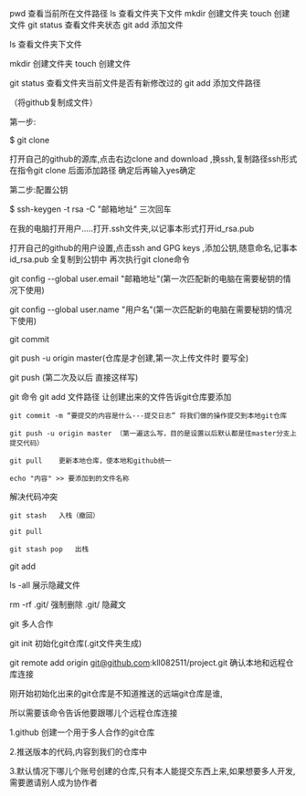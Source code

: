 ﻿

pwd 查看当前所在文件路径
ls  查看文件夹下文件
mkdir 创建文件夹
touch 创建文件
git status 查看文件夹状态
git add 添加文件

ls  查看文件夹下文件

mkdir 创建文件夹
touch 创建文件

git status 查看文件夹当前文件是否有新修改过的
git add 添加文件路径




（将github复制成文件）

第一步:

$ git clone

打开自己的github的源库,点击右边clone and download ,换ssh,复制路径ssh形式
在指令git clone 后面添加路径
确定后再输入yes确定

第二步:配置公钥

$ ssh-keygen -t rsa -C "邮箱地址"
三次回车

在我的电脑打开用户.....打开.ssh文件夹,以记事本形式打开id_rsa.pub

打开自己的github的用户设置,点击ssh and GPG keys ,添加公钥,随意命名,记事本id_rsa.pub
全复制到公钥中
再次执行git clone命令

git config --global user.email "邮箱地址"(第一次匹配新的电脑在需要秘钥的情况下使用)

git config --global user.name "用户名"(第一次匹配新的电脑在需要秘钥的情况下使用)

git commit

git push -u origin master(仓库是才创建,第一次上传文件时 要写全)

git push (第二次及以后 直接这样写)



git 命令
	git add 文件路径 让创建出来的文件告诉git仓库要添加

	git commit -m “要提交的内容是什么---提交日志” 将我们做的操作提交到本地git仓库

	git push -u origin master （第一遍这么写，目的是设置以后默认都是往master分支上提交代码）

	git pull    更新本地仓库，使本地和github统一

	echo "内容" >> 要添加到的文件名称

解决代码冲突

	git stash   入栈（撤回）

	git pull

	git stash pop   出栈


git add 

ls -all 展示隐藏文件

rm -rf .git/  强制删除 .git/ 隐藏文


git 多人合作

git init 初始化git仓库(.git文件夹生成)

git remote add origin git@github.com:kll082511/project.git     确认本地和远程仓库连接

刚开始初始化出来的git仓库是不知道推送的远端git仓库是谁,

所以需要该命令告诉他要跟哪儿个远程仓库连接

1.github 创建一个用于多人合作的git仓库

2.推送版本的代码,内容到我们的仓库中

3.默认情况下哪儿个账号创建的仓库,只有本人能提交东西上来,如果想要多人开发,需要邀请别人成为协作者

